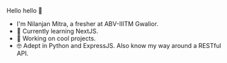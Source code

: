 Hello hello 👋

- I'm Nilanjan Mitra, a fresher at ABV-IIITM Gwalior.
- 🌱 Currently learning NextJS.
- 🍳 Working on cool projects.
- 🤓 Adept in Python and ExpressJS. Also know my way around a RESTful API.
